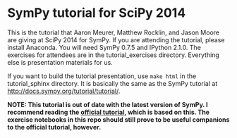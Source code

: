 SymPy tutorial for SciPy 2014
=============================

This is the tutorial that Aaron Meurer, Matthew Rocklin, and Jason Moore are
giving at SciPy 2014 for SymPy.  If you are attending the tutorial, please
install Anaconda. You will need SymPy 0.7.5 and IPython 2.1.0.  The exercises
for attendees are in the tutorial_exercises directory. Everything else is
presentation materials for us.

If you want to build the tutorial presentation, use `make html` in the
tutorial_sphinx directory. It is basically the same as the SymPy tutorial at
http://docs.sympy.org/tutorial/tutorial/.


**NOTE: This tutorial is out of date with the latest version of SymPy. I
  recommend reading the
  [official tutorial](http://docs.sympy.org/latest/tutorial/index.html), which
  is based on this. The exercise notebooks in this repo should still prove to
  be useful companions to the official tutorial, however.**
